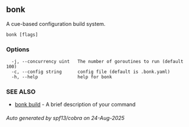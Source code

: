 ## bonk

A cue-based configuration build system.

```
bonk [flags]
```

### Options

```
  -j, --concurrency uint   The number of goroutines to run (default 100)
  -c, --config string      config file (default is .bonk.yaml)
  -h, --help               help for bonk
```

### SEE ALSO

* [bonk build](bonk_build.md)	 - A brief description of your command

###### Auto generated by spf13/cobra on 24-Aug-2025
